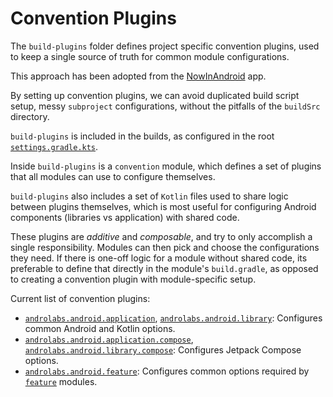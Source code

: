 # Convention Plugins
The `build-plugins` folder defines project specific convention plugins, used to keep a single 
source of truth for common module configurations.

This approach has been adopted from the 
[NowInAndroid](https://www.github.com/android/nowinandroid/tree/main/build-logic) app.

By setting up convention plugins, we can avoid duplicated build script setup, messy `subproject` 
configurations, without the pitfalls of the `buildSrc` directory.

`build-plugins` is included in the builds, as configured in the root 
[`settings.gradle.kts`](../settings.gradle.kts).

Inside `build-plugins` is a `convention` module, which defines a set of plugins that all modules 
can use to configure themselves.

`build-plugins` also includes a set of `Kotlin` files used to share logic between plugins 
themselves, which is most useful for configuring Android components (libraries vs application) 
with shared code.

These plugins are *additive* and *composable*, and try to only accomplish a single responsibility.
Modules can then pick and choose the configurations they need.
If there is one-off logic for a module without shared code, its preferable to define that directly 
in the module's `build.gradle`, as opposed to creating a convention plugin with module-specific 
setup.

Current list of convention plugins:

- [`androlabs.android.application`](convention/src/main/kotlin/AndroidAppConventionPlugin.kt),
  [`androlabs.android.library`](convention/src/main/kotlin/AndroidLibraryConventionPlugin.kt):
  Configures common Android and Kotlin options.
- [`androlabs.android.application.compose`](convention/src/main/kotlin/AndroidAppComposeConventionPlugin.kt),
  [`androlabs.android.library.compose`](convention/src/main/kotlin/AndroidLibraryComposeConventionPlugin.kt):
  Configures Jetpack Compose options.
- [`androlabs.android.feature`](convention/src/main/kotlin/AndroidFeatureConventionPlugin.kt):
  Configures common options required by [`feature`](../feature) modules.
